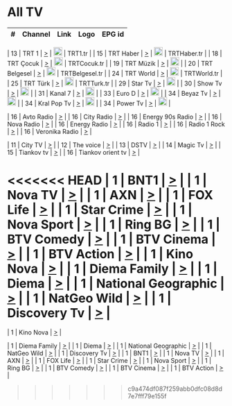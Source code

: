 <h1>All TV</h1>

| #   | Channel        | Link  | Logo | EPG id |
|:---:|:--------------:|:-----:|:----:|:------:|

| 13  | TRT 1            | [>](https://tv-trt1.medya.trt.com.tr/master.m3u8) | <img height="20" src="https://i.imgur.com/j786OLG.png"/> | TRT1.tr |
| 15  | TRT Haber        | [>](https://tv-trthaber.medya.trt.com.tr/master.m3u8) | <img height="20" src="https://i.imgur.com/OVfo8Ab.png"/> | TRTHaber.tr |
| 18  | TRT Çocuk        | [>](https://tv-trtcocuk.medya.trt.com.tr/master.m3u8) | <img height="20" src="https://i.imgur.com/QLFmD6d.png"/> | TRTCocuk.tr |
| 19  | TRT Müzik        | [>](https://tv-trtmuzik.medya.trt.com.tr/master.m3u8) | <img height="20" src="https://i.imgur.com/fIVFCEd.png"/> |
| 20  | TRT Belgesel     | [>](https://tv-trtbelgesel.medya.trt.com.tr/master.m3u8) | <img height="20" src="https://i.imgur.com/MGO87pe.png"/> | TRTBelgesel.tr |
| 24  | TRT World        | [>](https://tv-trtworld.medya.trt.com.tr/master.m3u8) | <img height="20" src="https://i.imgur.com/JEA2xpv.png"/> | TRTWorld.tr |
| 25  | TRT Türk         | [>](https://tv-trtturk.medya.trt.com.tr/master.m3u8) | <img height="20" src="https://i.imgur.com/OSTOQNw.png"/> | TRTTurk.tr |
| 29  | Star Tv   | [>](https://dogus-live.daioncdn.net/startv/startv_360p.m3u8) | <img height="20" src="https://i.imgur.com/IebUZx1.png"/> |
| 30  | Show Tv     | [>](https://ciner-live.daioncdn.net/showtv/showtv.m3u8) | <img height="20" src="https://i.imgur.com/IebUZx1.png"/> |
| 31  | Kanal 7     | [>](https://kanal7-live.daioncdn.net/kanal7/kanal7.m3u8) | <img height="20" src="https://i.imgur.com/IebUZx1.png"/> |
| 33  | Euro D    | [>](https://www.youtube.com/user/KanalD/live) | <img height="20" src="https://i.imgur.com/IebUZx1.png"/> |
| 34  | Beyaz Tv     | [>](https://beyaztv-live.daioncdn.net/beyaztv/beyaztv.m3u8) | <img height="20" src="https://i.imgur.com/IebUZx1.png"/> |
| 34  | Kral Pop Tv     | [>](https://www.youtube.com/watch?v=GuFTuKoXepw) | <img height="20" src="https://i.imgur.com/IebUZx1.png"/> |
| 34  | Power Tv     | [>](https://livetv.powerapp.com.tr/powerTV/powerhd.smil/chunklist.m3u8) | <img height="20" src="https://i.imgur.com/IebUZx1.png"/> |

| 16  | Avto Radio | [>](http://stream.metacast.eu/avtoradio.mp3.m3u) |
| 16  | City Radio | [>](http://stream.metacast.eu/city.aac.m3u) |
| 16  | Energy 90s Radio | [>](http://stream.metacast.eu/energy-90s.m3u) |
| 16  | Nova Radio | [>](http://stream.metacast.eu/nova.aac.m3u) |
| 16  | Energy Radio | [>](http://stream.metacast.eu/nrj.aac.m3u) |
| 16  | Radio 1 | [>](http://stream.metacast.eu/radio1.aac.m3u) |
| 16  | Radio 1 Rock | [>](http://stream.metacast.eu/radio1rock.aac.m3u) |
| 16  | Veronika Radio | [>](http://stream.metacast.eu/veronika.aac.m3u) |

| 11  | City TV | [>](https://tv.city.bg/play/tshls/citytv/index.m3u8) |
| 12  | The voice | [>](https://bss1.neterra.tv/thevoice/thevoice.m3u8) |
| 13  | DSTV | [>](http://46.249.95.140:8081/hls/data.m3u8) |
| 14  | Magic Tv | [>](https://bss1.neterra.tv/magictv/magictv.m3u8) |
| 15  | Tiankov tv | [>](https://streamer103.neterra.tv/tiankov-folk/live.m3u8) |
| 16  | Tiankov orient tv | [>](https://streamer103.neterra.tv/tiankov-orient/live.m3u8) |

<<<<<<< HEAD
| 1 | BNT1 | [>](https://ymkaya.xyz:36586/tv/bnt1/playlist.m3u8?wmsAuthSign=c2VydmVyX3RpbWU9MS8yNC8yMDI1IDI6Mzc6MjcgUE0maGFzaF92YWx1ZT1HM0JjcFViRGpuQmFoa2tzcGM1N1lRPT0mdmFsaWRtaW51dGVzPTYw) |
| 1 | Nova TV | [>](https://ymkaya.xyz:36586/tv/novatv/playlist.m3u8?wmsAuthSign=c2VydmVyX3RpbWU9MS8yNC8yMDI1IDI6Mzc6MzcgUE0maGFzaF92YWx1ZT1wM2g2TVpMMll0Ri9sVkRiY2FHcFp3PT0mdmFsaWRtaW51dGVzPTYw) |
| 1 | AXN | [>](https://ymkaya.xyz:36586/tv/axn/playlist.m3u8?wmsAuthSign=c2VydmVyX3RpbWU9MS8yNC8yMDI1IDI6Mzc6NDggUE0maGFzaF92YWx1ZT1WM2M2Q0pUeW9nTloyam5JMm9ZWEtRPT0mdmFsaWRtaW51dGVzPTYw) |
| 1 | FOX Life | [>](https://ymkaya.xyz:36586/tv/foxlife/playlist.m3u8?wmsAuthSign=c2VydmVyX3RpbWU9MS8yNC8yMDI1IDI6Mzc6NTggUE0maGFzaF92YWx1ZT1scEIybTg5aEsxMUNubnc4UTFMMTRnPT0mdmFsaWRtaW51dGVzPTYw) |
| 1 | Star Crime | [>](https://ymkaya.xyz:36586/tv/foxcrime/playlist.m3u8?wmsAuthSign=c2VydmVyX3RpbWU9MS8yNC8yMDI1IDI6Mzg6MDggUE0maGFzaF92YWx1ZT1pZkV0ZGNiVzgrd2tFUWN6aUt3aWpnPT0mdmFsaWRtaW51dGVzPTYw) |
| 1 | Nova Sport | [>](https://ymkaya.xyz:36586/tv/novasport/playlist.m3u8?wmsAuthSign=c2VydmVyX3RpbWU9MS8yNC8yMDI1IDI6Mzg6MTggUE0maGFzaF92YWx1ZT1naE5tMnV4TVhlamJ0bmx5ZEdhMWxnPT0mdmFsaWRtaW51dGVzPTYw) |
| 1 | Ring BG | [>](https://ymkaya.xyz:36586/tv/ringbg/playlist.m3u8?wmsAuthSign=c2VydmVyX3RpbWU9MS8yNC8yMDI1IDI6Mzg6MjggUE0maGFzaF92YWx1ZT1aSUNOeUtNZHlBUlYzaDZFS3FXRklnPT0mdmFsaWRtaW51dGVzPTYw) |
| 1 | BTV Comedy | [>](https://ymkaya.xyz:36586/tv/btvcomedy/playlist.m3u8?wmsAuthSign=c2VydmVyX3RpbWU9MS8yNC8yMDI1IDI6Mzg6MzggUE0maGFzaF92YWx1ZT1rMWIrZEZBdjhNN0NkbndzenFMcXBnPT0mdmFsaWRtaW51dGVzPTYw) |
| 1 | BTV Cinema | [>](https://ymkaya.xyz:36586/tv/btvcinema/playlist.m3u8?wmsAuthSign=c2VydmVyX3RpbWU9MS8yNC8yMDI1IDI6Mzg6NDggUE0maGFzaF92YWx1ZT1GbThVWExXaHBJajhVSmdWMUNQajJBPT0mdmFsaWRtaW51dGVzPTYw) |
| 1 | BTV Action | [>](https://ymkaya.xyz:36586/tv/btvaction/playlist.m3u8?wmsAuthSign=c2VydmVyX3RpbWU9MS8yNC8yMDI1IDI6Mzg6NTggUE0maGFzaF92YWx1ZT1DUm5oaUZiUGpxYktyUmFyYTRwQ3ZBPT0mdmFsaWRtaW51dGVzPTYw) |
| 1 | Kino Nova | [>](https://ymkaya.xyz:36586/tv/kinonova/playlist.m3u8?wmsAuthSign=c2VydmVyX3RpbWU9MS8yNC8yMDI1IDI6Mzk6MDggUE0maGFzaF92YWx1ZT1LVFdkN3N0RmNqaXFZN3VmL0xRNHpRPT0mdmFsaWRtaW51dGVzPTYw) |
| 1 | Diema Family | [>](https://ymkaya.xyz:36586/tv/diemafamily/playlist.m3u8?wmsAuthSign=c2VydmVyX3RpbWU9MS8yNC8yMDI1IDI6Mzk6MTggUE0maGFzaF92YWx1ZT1PS1pCK0RLSVZ4TlBwbVFSdWN2SGJBPT0mdmFsaWRtaW51dGVzPTYw) |
| 1 | Diema | [>](https://ymkaya.xyz:36586/tv/diema/playlist.m3u8?wmsAuthSign=c2VydmVyX3RpbWU9MS8yNC8yMDI1IDI6NDA6MTIgUE0maGFzaF92YWx1ZT1kQ05KcUM1Rml3SW5Kb1J0QmxHNXB3PT0mdmFsaWRtaW51dGVzPTYw) |
| 1 | National Geographic | [>](https://ymkaya.xyz:36586/tv/natgeo/playlist.m3u8?wmsAuthSign=c2VydmVyX3RpbWU9MS8yNC8yMDI1IDI6NDA6MjIgUE0maGFzaF92YWx1ZT04dFJrbERhdjlzQmhtbWpMaExqazZ3PT0mdmFsaWRtaW51dGVzPTYw) |
| 1 | NatGeo Wild | [>](https://ymkaya.xyz:36586/tv/natgeowild/playlist.m3u8?wmsAuthSign=c2VydmVyX3RpbWU9MS8yNC8yMDI1IDI6NDA6MzIgUE0maGFzaF92YWx1ZT14Qys3RVY2b2l4MWc4K01SakFXM0FRPT0mdmFsaWRtaW51dGVzPTYw) |
| 1 | Discovery Tv | [>](https://ymkaya.xyz:36586/tv/discovery/playlist.m3u8?wmsAuthSign=c2VydmVyX3RpbWU9MS8yNC8yMDI1IDI6NDA6NDMgUE0maGFzaF92YWx1ZT1LSzVJTkFjNkpDODBvNXFjV0tMZWlRPT0mdmFsaWRtaW51dGVzPTYw) |
=======


| 1 | Kino Nova | [>](https://ymkaya.xyz:11336/tv/kinonova/playlist.m3u8?wmsAuthSign=c2VydmVyX3RpbWU9MS8yLzIwMjUgNDo0MDoyMCBBTSZoYXNoX3ZhbHVlPWlFS1FrWEtMMVRFM3l5YklUWUJQUHc9PSZ2YWxpZG1pbnV0ZXM9NjA=) |

| 1 | Diema Family | [>](https://ymkaya.xyz:11336/tv/diemafamily/playlist.m3u8?wmsAuthSign=c2VydmVyX3RpbWU9MS8yLzIwMjUgNDo0MDozMCBBTSZoYXNoX3ZhbHVlPUVUaTVKTldvZTF5WVVCM0YwL21kaXc9PSZ2YWxpZG1pbnV0ZXM9NjA=) |
| 1 | Diema | [>](https://ymkaya.xyz:11336/tv/diema/playlist.m3u8?wmsAuthSign=c2VydmVyX3RpbWU9MS8yLzIwMjUgNDo0MDo0MCBBTSZoYXNoX3ZhbHVlPVlYMWVJT2NuUjNpUTBsaytEUFFOS2c9PSZ2YWxpZG1pbnV0ZXM9NjA=) |
| 1 | National Geographic | [>](https://ymkaya.xyz:11336/tv/natgeo/playlist.m3u8?wmsAuthSign=c2VydmVyX3RpbWU9MS8yLzIwMjUgNDo0MTo0MSBBTSZoYXNoX3ZhbHVlPTJQTlVmcG5nYWx0M013eUhGRGxnd0E9PSZ2YWxpZG1pbnV0ZXM9NjA=) |
| 1 | NatGeo Wild | [>](https://ymkaya.xyz:11336/tv/natgeowild/playlist.m3u8?wmsAuthSign=c2VydmVyX3RpbWU9MS8yLzIwMjUgNDo0MTo1MSBBTSZoYXNoX3ZhbHVlPVl1OXZaTTliN0hGWEN3eDBYd1duNkE9PSZ2YWxpZG1pbnV0ZXM9NjA=) |
| 1 | Discovery Tv | [>](https://ymkaya.xyz:11336/tv/discovery/playlist.m3u8?wmsAuthSign=c2VydmVyX3RpbWU9MS8yLzIwMjUgNDo0MjowMSBBTSZoYXNoX3ZhbHVlPWtBQmdLNlY2RmQwWElzMVYzSDJyVkE9PSZ2YWxpZG1pbnV0ZXM9NjA=) |
| 1 | BNT1 | [>](https://ymkaya.xyz:11336/tv/bnt1/playlist.m3u8?wmsAuthSign=c2VydmVyX3RpbWU9MS8yLzIwMjUgNDozODozOCBBTSZoYXNoX3ZhbHVlPVVrMVlRQXpJWlhYeUh6ZFVpSC9NMUE9PSZ2YWxpZG1pbnV0ZXM9NjA=) |
| 1 | Nova TV | [>](https://ymkaya.xyz:11336/tv/novatv/playlist.m3u8?wmsAuthSign=c2VydmVyX3RpbWU9MS8yLzIwMjUgNDozODo0OCBBTSZoYXNoX3ZhbHVlPUVxQjh1a0ZzYkVGZU8zZDFGTzdreVE9PSZ2YWxpZG1pbnV0ZXM9NjA=) |
| 1 | AXN | [>](https://ymkaya.xyz:11336/tv/axn/playlist.m3u8?wmsAuthSign=c2VydmVyX3RpbWU9MS8yLzIwMjUgNDozODo1OCBBTSZoYXNoX3ZhbHVlPUpkWStGY1hkNXhaOVpPZ0thQ0FZL3c9PSZ2YWxpZG1pbnV0ZXM9NjA=) |
| 1 | FOX Life | [>](https://ymkaya.xyz:11336/tv/foxlife/playlist.m3u8?wmsAuthSign=c2VydmVyX3RpbWU9MS8yLzIwMjUgNDozOToxMCBBTSZoYXNoX3ZhbHVlPWt1ZDc1T3AzYlZDTjJnSy9TU0xJZlE9PSZ2YWxpZG1pbnV0ZXM9NjA=) |
| 1 | Star Crime | [>](https://ymkaya.xyz:11336/tv/foxcrime/playlist.m3u8?wmsAuthSign=c2VydmVyX3RpbWU9MS8yLzIwMjUgNDozOToyMCBBTSZoYXNoX3ZhbHVlPXIwVU45Nm9FR1l2enNkTG9TanBxbmc9PSZ2YWxpZG1pbnV0ZXM9NjA=) |
| 1 | Nova Sport | [>](https://ymkaya.xyz:11336/tv/novasport/playlist.m3u8?wmsAuthSign=c2VydmVyX3RpbWU9MS8yLzIwMjUgNDozOTozMCBBTSZoYXNoX3ZhbHVlPXlSZ0UxazVaM0xhSmc0NmR4T0c1T2c9PSZ2YWxpZG1pbnV0ZXM9NjA=) |
| 1 | Ring BG | [>](https://ymkaya.xyz:11336/tv/ringbg/playlist.m3u8?wmsAuthSign=c2VydmVyX3RpbWU9MS8yLzIwMjUgNDozOTo0MCBBTSZoYXNoX3ZhbHVlPTR4aUlFNHVUYWN4enY1WkVuOFZma2c9PSZ2YWxpZG1pbnV0ZXM9NjA=) |
| 1 | BTV Comedy | [>](https://ymkaya.xyz:11336/tv/btvcomedy/playlist.m3u8?wmsAuthSign=c2VydmVyX3RpbWU9MS8yLzIwMjUgNDozOTo1MCBBTSZoYXNoX3ZhbHVlPUtrMTJ2RHNTTUU1RFp1ZkVOdXFSK3c9PSZ2YWxpZG1pbnV0ZXM9NjA=) |
| 1 | BTV Cinema | [>](https://ymkaya.xyz:11336/tv/btvcinema/playlist.m3u8?wmsAuthSign=c2VydmVyX3RpbWU9MS8yLzIwMjUgNDozOTo1OSBBTSZoYXNoX3ZhbHVlPTZWcU9FZW56cG1NM1lrYy8xNE5NeHc9PSZ2YWxpZG1pbnV0ZXM9NjA=) |
| 1 | BTV Action | [>](https://ymkaya.xyz:11336/tv/btvaction/playlist.m3u8?wmsAuthSign=c2VydmVyX3RpbWU9MS8yLzIwMjUgNDo0MDoxMCBBTSZoYXNoX3ZhbHVlPUlDd0ErRkZVWThyMVZwR3c2REdGZ3c9PSZ2YWxpZG1pbnV0ZXM9NjA=) |
>>>>>>> c9a474df087f259abb0dfc08d8d7e7fff79e155f
